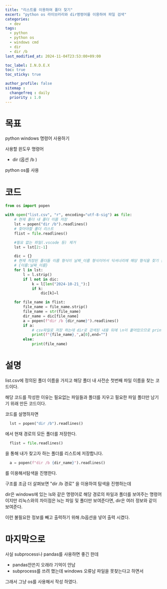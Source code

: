 ```yaml
---
title: "리스트를 이용하여 폴더 찾기"
excert: "python os 라이브러리와 dir명령어를 이용하여 파일 검색"
categories:
  - dev
tags:
  - python
  - python os
  - windows cmd
  - dir
  - dir /b
last_modified_at: 2024-11-04T23:53:00+09:00

toc_label: I.N.D.E.X
toc: true
toc_sticky: true

author_profile: false
sitemap :
  changefreq : daily
  priority : 1.0
---
```


# 목표
python windows 명령어 사용하기

사용할 윈도우 명령어
- dir (옵션 /b )

python os를 사용

# 코드
```python
from os import popen

with open("list.csv", "r", encoding="utf-8-sig") as file:
    # 현재 폴더 내 폴더 이름 저장
    lst = popen("dir /b").readlines()
    # 찾아야할 폴더 리스트
    flist = file.readlines()

    #필요 없는 파일(.vscode 등) 제거
    lst = lst[2:-1]

    dic = {}
    # 현재 저장된 폴더들 이름 형식이 날짜_이름 형식이어서 딕셔너리에 해당 형식을 찾기 쉽게 저장
    # {이름:날짜_이름}
    for l in lst:
        l = l.strip()
        if l not in dic:
            k = l[len("2024-10-21_"):]
            if k:
                dic[k]=l

    for file_name in flist:
        file_name = file_name.strip()
        file_name = str(file_name)
        dir_name = dic[file_name]
        a = popen(f"dir /b {dir_name}").readlines()
        if a:
            # csv파일로 저장 하는데 dir로 검색된 내용 뒤에 \n이 붙어있으므로 print 기본값을 이용하면 개행이 2번 되므로 end를 변경
            print(f"{file_name},",a[0],end="")
        else:
            print(file_name)
```

# 설명
list.csv에 정의된 폴더 이름을 가지고 해당 폴더 내 사전순 첫번째 파일 이름을 찾는 코드이다.

해당 코드를 작성한 이유는 필요없는 파일들과 폴더를 지우고 필요한 파일 폴더만 남기기 위래 만든 코드이다.

코드를 설명하자면

``` python
  lst = popen("dir /b").readlines()
```
에서 현재 경로의 모든 폴더를 저장한다.
``` python
  flist = file.readlines()
```
을 통해 내가 찾고자 하는 폴더를 리스트에 저장합니다.
``` python
  a = popen(f"dir /b {dir_name}").readlines()
```
를 이용해서탐색을 진행한다.

구조를 조금 더 살펴보면 "dir /b 경로" 을 이용하여 탐색을 진행하는데

dir은 windows에 있는 ls와 같은 명령어로 해당 경로의 파일과 폴더를 보여주는 명령어이지만
리눅스와의 차이점은 ls는 파일 및 폴더만 보여준다면, dir은 여러 정보와 같이 보여준다.

이런 불필요한 정보를 빼고 출력하기 위해 /b옵션을 넣어 출력 시켰다.

# 마지막으로
사실 subprocess나 pandas를 사용하면 좋긴 한데

* pandas안쓴지 오래라 기억이 안남
* subprocess를 쓰려 했는데  windows 오류남 파일을 못찾는다고 하면서

그래서 그냥 os를 사용해서 작성 하였다.